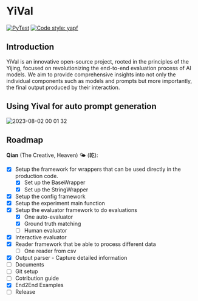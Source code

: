 # YiVal

[![PyTest](https://github.com/YiVal/YiVal/actions/workflows/test.yml/badge.svg)](https://github.com/YiVal/YiVal/actions/workflows/pytest.yml)
[![Code style: yapf](https://img.shields.io/badge/code%20style-yapf-blue)](https://github.com/google/yapf)

## Introduction

YiVal is an innovative open-source project,
rooted in the principles of the Yijing,
focused on revolutionizing the end-to-end evaluation process of AI models.
We aim to provide comprehensive insights into not only the individual components
such as models and prompts but more importantly,
the final output produced by their interaction.

## Using Yival for auto prompt generation

![2023-08-02 00 01 32](https://github.com/YiVal/YiVal/assets/1544154/116e2387-dc41-4d13-b25d-79e55f25bb71)

## Roadmap

**Qian** (The Creative, Heaven) 🌤️ (乾):

- [x] Setup the framework for wrappers that can be used directly
    in the production code.
    - [x] Set up the BaseWrapper
    - [x] Set up the StringWrapper
- [x] Setup the config framework
- [x] Setup the experiment main function
- [x] Setup the evaluator framework to do evaluations
    - [x] One auto-evaluator
    - [x] Ground truth matching
    - [ ] Human evaluator
- [x] Interactive evaluator
- [x] Reader framework that be able to process different data
    - [ ] One reader from csv
- [x] Output parser - Capture detailed information
- [ ] Documents
- [ ] Git setup
- [ ] Cotribution guide
- [x] End2End Examples
- [ ] Release
